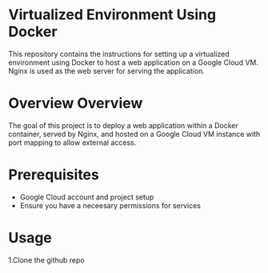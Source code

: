 # Virtualized Environment Using Docker
This repository contains the instructions for setting up a virtualized environment using Docker to host a web application on a Google Cloud VM. Nginx is used as the web server for serving the application.

# Overview Overview
The goal of this project is to deploy a web application within a Docker container, served by Nginx, and hosted on a Google Cloud VM instance with port mapping to allow external access.

# Prerequisites
- Google Cloud account and project setup
- Ensure you have a neceesary permissions for services

# Usage

1.Clone the github repo
